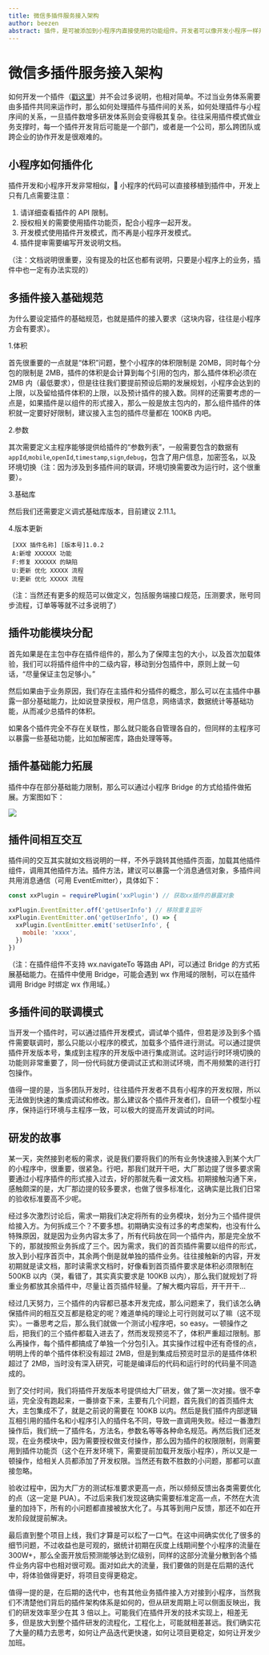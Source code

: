 ```yaml
---
title: 微信多插件服务接入架构
author: beezen
abstract: 插件，是可被添加到小程序内直接使用的功能组件。开发者可以像开发小程序一样开发一个插件，供其他小程序使用。同时，小程序开发者可直接在小程序内使用插件，无需重复开发，为用户提供更丰富的服务。那么如何让多个插件共同服务同一个小程序呢？多个插件间又是如何相互协作呢？开发过程中，又是如何保障插件和小程序间的联调呢？又是如何解决，在插件开发中，基础能力因权限而被限制的问题呢？
---
```


# 微信多插件服务接入架构

如何开发一个插件（[戳这里](https://developers.weixin.qq.com/miniprogram/dev/framework/plugin/development.html)）并不会过多说明，也相对简单。不过当业务体系需要由多插件共同来运作时，那么如何处理插件与插件间的关系，如何处理插件与小程序间的关系，一旦插件数增多研发体系则会变得极其复杂。往往采用插件模式做业务支撑时，每一个插件开发背后可能是一个部门，或者是一个公司，那么跨团队或跨企业的协作开发是很艰难的。

## 小程序如何插件化

插件开发和小程序开发非常相似， 小程序的代码可以直接移植到插件中，开发上只有几点需要注意：

1. 请详细查看插件的 API 限制。
2. 授权相关的需要使用插件功能页，配合小程序一起开发。
3. 开发模式使用插件开发模式，而不再是小程序开发模式。
4. 插件提审需要编写开发说明文档。

（注：文档说明很重要，没有提及的社区也都有说明，只要是小程序上的业务，插件中也一定有办法实现的）

## 多插件接入基础规范

为什么要设定插件的基础规范，也就是插件的接入要求（这块内容，往往是小程序方会有要求）。

1.体积

首先很重要的一点就是“体积”问题，整个小程序的体积限制是 20MB，同时每个分包的限制是 2MB，插件的体积是会计算到每个引用的包内，那么插件体积必须在 2MB 内（最低要求），但是往往我们要提前预设后期的发展规划，小程序会达到的上限，以及留给插件体积的上限，以及预计插件的接入数。同样的还需要考虑的一点是，如果插件是以组件的形式接入，那么一般是放主包内的，那么组件插件的体积就一定要好好限制，建议接入主包的插件尽量都在 100KB 内吧。

2.参数

其次需要定义主程序能够提供给插件的“参数列表”，一般需要包含的数据有`appId`,`mobile`,`openId`,`timestamp`,`sign`,`debug`，包含了用户信息，加密签名，以及环境切换（注：因为涉及到多插件间的联调，环境切换需要改为运行时，这个很重要）。

3.基础库

然后我们还需要定义调式基础库版本，目前建议 2.11.1。

4.版本更新

```
 [XXX 插件名称] [版本号]1.0.2
 A:新增 XXXXXX 功能
 F:修复 XXXXXX 的缺陷
 U:更新 优化 XXXXX 流程
 U:更新 优化 XXXXX 流程
```

（注：当然还有更多的规范可以做定义，包括服务端接口规范，压测要求，账号同步流程，订单等等就不过多说明了）

## 插件功能模块分配

首先如果是在主包中存在插件组件的，那么为了保障主包的大小，以及首次加载体验，我们可以将插件组件中的二级内容，移动到分包插件中，原则上就一句话，“尽量保证主包足够小。”

然后如果由于业务原因，我们存在主插件和分插件的概念，那么可以在主插件中暴露一部分基础能力，比如说登录授权，用户信息，网络请求，数据统计等基础功能，从而减少总插件的体积。

如果各个插件完全不存在关联性，那么就只能各自管理各自的，但同样的主程序可以暴露一些基础功能，比如加解密库，路由处理等等。

## 插件基础能力拓展

插件中存在部分基础能力限制，那么可以通过小程序 Bridge 的方式给插件做拓展。方案图如下：

<img src='https://static.ccrgt.com/images/d041725d-179d-4895-81db-30ca0497285a.png' />

## 插件间相互交互

插件间的交互其实就如文档说明的一样，不外乎跳转其他插件页面，加载其他插件组件，调用其他插件方法。插件方法，建议可以暴露一个消息通信对象，多插件间共用消息通信（可用 EventEmitter），具体如下：

```javascript
const xxPlugin = requirePlugin('xxPlugin') // 获取xx插件的暴露对象

xxPlugin.EventEmitter.off('getUserInfo') // 移除重复监听
xxPlugin.EventEmitter.on('getUserInfo', () => {
  xxPlugin.EventEmitter.emit('setUserInfo', {
    mobile: 'xxxx',
  })
})
```

（注：在插件组件不支持 wx.navigateTo 等路由 API，可以通过 Bridge 的方式拓展基础能力。在插件中使用 Bridge，可能会遇到 wx 作用域的限制，可以在插件调用 Bridge 时绑定 wx 作用域。）

## 多插件间的联调模式

当开发一个插件时，可以通过插件开发模式，调试单个插件，但若是涉及到多个插件需要联调时，那么只能以小程序的模式，加载多个插件进行测试。可以通过提供插件开发版本号，集成到主程序的开发版中进行集成测试。这时运行时环境切换的功能则非常重要了，同一份代码就方便调试正式和测试环境，而不用频繁的进行打包操作。

值得一提的是，当多团队开发时，往往插件开发者不具有小程序的开发权限，所以无法做到快速的集成调试和修改。那么建议各个插件开发者们，自研一个模型小程序，保持运行环境与主程序一致，可以极大的提高开发调试的时间。

## 研发的故事

某一天，突然接到老板的需求，说是我们要将我们的所有业务快速接入到某个大厂的小程序中，很重要，很紧急。行吧，那我们就开干吧，大厂那边提了很多要求需要通过小程序插件的形式接入过去，好的那就先看一波文档。初期接触沟通下来，感触颇深的是，大厂那边提的较多要求，也做了很多标准化，这确实是比我们日常的验收标准要高不少呢。

经过多次激烈讨论后，需求一期我们决定将所有的业务模块，划分为三个插件提供给接入方。为何拆成三个？不要多想。初期确实没有过多的考虑架构，也没有什么特殊原因，就是因为业务内容太多了，所有代码放在同一个插件内，那是完全放不下的，那就按照业务拆成了三个。因为需求，我们的首页插件需要以组件的形式，放入到小程序首页中，其余两个倒是就单独的插件业务。往往接触新的内容，开发初期就是读文档，那时读需求文档时，好像看到首页插件要求是体积必须限制在 500KB 以内（哭，看错了，其实真实要求是 100KB 以内），那么我们就规划了将重业务都放其余插件中，尽量让首页插件轻量。了解大概内容后，开干开干…

经过几天努力，三个插件的内容都已基本开发完成，那么问题来了，我们该怎么确保插件间的相互交互都是稳定的呢？难道单纯的理论上可行则就可以了嘛（这不现实）。一番思考之后，那么我们就做一个测试小程序吧，so easy。一顿操作之后，把我们的三个插件都载入进去了，然而发现预览不了，体积严重超过限制。那么再操作，每个插件都搞成了单独一个分包引入。其实操作过程中还有奇怪的点，明明上传的单个插件体积没有超过 2MB，但是到集成后预览时显示的是插件体积超过了 2MB，当时没有深入研究，可能是编译后的代码和运行时的代码量不同造成的。

到了交付时间，我们将插件开发版本号提供给大厂研发，做了第一次对接。很不幸运，完全没有跑起来，一番排查下来，主要有几个问题，首先我们的首页插件太大，主包集成不了，就是之前说的需要在 100KB 以内。然后是我们插件内部逻辑互相引用的插件名和小程序引入的插件名不同，导致一直调用失败。经过一番激烈操作后，我们统一了插件名，方法名，参数名等等各种命名规范。再然后我们还发现，在业务模块中，因为需要授权做支付操作，那么因为插件的权限限制，则需要用到插件功能页（这个在开发环境下，需要提前加载开发版小程序），所以又是一顿操作，给相关人员都添加了开发权限。当然还有数不胜数的小问题，那都可以直接忽略。

验收过程中，因为大厂方的测试标准要求更高一点，所以频频反馈出各类需要优化的点（这一定是 PUA）。不过后来我们发现这确实需要标准定高一点，不然在大流量的加持下，所有的小问题都直接被放大化了。与其等到用户反馈，那还不如在开发阶段就提前解决。

最后直到整个项目上线，我们才算是可以松了一口气。在这中间确实优化了很多的细节问题，不过收益也是可观的，据统计初期在灰度上线期间整个小程序的流量在 300W+，那么全面开放后预测能够达到亿级别，同样的这部分流量分散到各个插件业务内容中也相对很可观。面对如此大的流量，我们要做的则是在后期的迭代中，将体验做得更好，将项目变得更稳定。

值得一提的是，在后期的迭代中，也有其他业务插件接入方对接到小程序，当然我们不清楚他们背后的插件架构体系是如何的，但从研发周期上可以侧面反映出，我们的研发效率至少在其 3 倍以上。可能我们在插件开发的技术实现上，相差无多，但是放大到整个插件研发的流程化，工程化上，可能就相差甚远。我们确实花了大量的精力去思考，如何让产品迭代更快速，如何让项目更稳定，如何让开发少加班。
